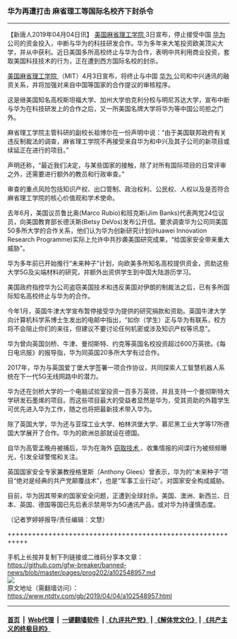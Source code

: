 ### 华为再遭打击 麻省理工等国际名校齐下封杀令
------------------------

<div class="post_content" itemprop="articleBody">
 <p>
  【新唐人2019年04月04日讯】
  <a href="https://www.ntdtv.com/gb/美国麻省理工学院.htm">
   美国麻省理工学院
  </a>
  3日宣布，停止接受中国
  <a href="https://www.ntdtv.com/gb/华为.htm">
   华为
  </a>
  公司的资金投入，中断与华为的科技研发合作。华为多年来大笔投资欧美顶尖大学，并从中获利。近日美国多所高校终止与华为合作，表明中共利用商业投资，套取美国科技技术的行为，正在遭到西方国际名校的封杀。
 </p>
 <p>
  <a href="https://www.ntdtv.com/gb/美国麻省理工学院.htm">
   美国麻省理工学院
  </a>
  （MIT）4月3日宣布，将终止与中国
  <a href="https://www.ntdtv.com/gb/华为.htm">
   华为
  </a>
  公司和中兴通讯的融资关系，并将加强对来自中国等国家的合作提议的审核程序。
 </p>
 <p>
  这是继美国知名高校斯坦福大学、加州大学伯克利分校与明尼苏达大学，宣布中断与华为在科技研发上的合作之后，又一所美国名牌大学将华为等中国公司拒之门外。
 </p>
 <p>
  麻省理工学院主管科研的副校长祖博尔在一份声明中说：“由于美国联邦政府有关违反制裁法的调查，麻省理工学院不再接受来自华为和中兴及其子公司的新项目或续延正在进行的项目。”
 </p>
 <p>
  声明还称，“最近我们决定，与某些国家的接触，除了对所有国际项目的日常评审之外，还需要进行额外的教员和行政审查。”
 </p>
 <p>
  审查的重点风险包括知识产权、出口管制、政治权利、公民权、人权以及是否符合麻省理工学院的核心价值观和学术使命。
 </p>
 <p>
  去年6月，美国议员鲁比奥(Marco Rubio)和班克斯(Jim Banks)代表两党24位议员，向美国教育部长德沃斯(Betsy DeVos)发布公开信。要求调查华为公司同美国50多所大学的合作关系，他们认为华为创新研究计划(Huawei Innovation Research Programme)实际上允许中共抄袭美国研究成果，“给国家安全带来重大威胁”。
 </p>
 <p>
  华为多年前已开始推行“未来种子”计划，向欧美多所知名高校提供资金，资助这些大学5G及尖端材料的研究，并额外出资供学生到中国大陆游历学习。
 </p>
 <p>
  美国政府指控华为公司盗窃美国技术和违反美国对伊朗的制裁法之后，已有多所国际知名高校终止与华为的合作。
 </p>
 <p>
  今年1月，英国牛津大学宣布暂停接受华为提供的研究捐款和资助。英国牛津大学向计算机科学系博士生发出的电邮中指出，“如你（学生）正与华为有联系，校方将不会阻止你们的来往，但建议不要讨论任何机密或涉及知识产权等讯息”。
 </p>
 <p>
  华为曾向英国剑桥、牛津、曼彻斯特、约克等英国名校投资超过600万英镑。《每日电讯报》的报导指，华为同英国20多所大学有过合作。
 </p>
 <p>
  2017年，华为与英国爱丁堡大学签署一项合作协议，共同探索人工智慧机器人系统在下一代5G无线网路中的潜力。
 </p>
 <p>
  华为还在剑桥大学的一个电脑试验室投资一百多万英镑，并且支持一个曼彻斯特大学研发石墨烯的项目。而这些项目最大的受益者显然是华为，受其资助的外籍学生可优先进入华为工作，随之也将把最新技术带入华为。
 </p>
 <p>
  除了英国大学，华为还与亚琛工业大学、柏林洪堡大学、慕尼黑工业大学等17所德国大学展开了合作。华为的欧洲总部就设在德国。
 </p>
 <p>
  自华为高管孟晚舟被捕后，华为在海外
  <a href="https://www.ntdtv.com/gb/窃取技术.htm">
   窃取技术
  </a>
  、收集情报的间谍行为被频频曝光，引发全球警惕和关注。
 </p>
 <p>
  英国国家安全专家兼教授格里斯（Anthony Glees）曾表示，华为的“未来种子”项目“绝对是经典的共产党颠覆战术”，也是“军事工业行动”。对国家安全构成威胁。
 </p>
 <p>
  目前，华为因其带来的国家安全问题，正遭到全球封杀。美国、澳洲、新西兰、日本、英国、德国等国已先后表示禁用华为5G通讯产品，或对华为持谨慎态度。
 </p>
 <p>
  （记者罗婷婷报导/责任编辑：文慧）
 </p>
 <div class="single_ad">
 </div>
</div>

+++++++++++++++++++++++++++++++++++++++++++++++++++++++++++<br/><br/>
手机上长按并复制下列链接或二维码分享本文章：<br/>
https://github.com/gfw-breaker/banned-news/blob/master/pages/prog202/a102548957.md <br/>
<a href='https://github.com/gfw-breaker/banned-news/blob/master/pages/prog202/a102548957.md'><img src='https://github.com/gfw-breaker/banned-news/blob/master/pages/prog202/a102548957.md.png'/></a> <br/>
原文地址（需翻墙访问）：https://www.ntdtv.com/gb/2019/04/04/a102548957.html


------------------------
#### [首页](https://github.com/gfw-breaker/banned-news/blob/master/README.md) &nbsp;|&nbsp; [Web代理](https://github.com/labour-camp/helloworld) &nbsp;|&nbsp; [一键翻墙软件](https://github.com/gfw-breaker/nogfw/blob/master/README.md) &nbsp;| [《九评共产党》](https://github.com/gfw-breaker/9ping.md/blob/master/README.md#九评之一评共产党是什么) | [《解体党文化》](https://github.com/gfw-breaker/jtdwh.md/blob/master/README.md) | [《共产主义的终极目的》](https://github.com/gfw-breaker/gczydzjmd.md/blob/master/README.md)

